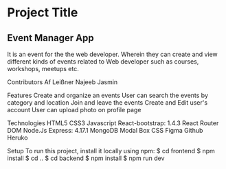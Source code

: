 # Project Title  
## Event Manager App 
  It is an event for the the web developer. Wherein they can create and view different kinds of events related to Web developer such as courses, workshops,         meetups   etc.
  
Contributors
Af Leißner
Najeeb
Jasmin

Features
Create and organize an events 
User can search the events by category and location
Join and leave the events
Create and Edit user's account 
User can upload photo on profile page

Technologies
HTML5
CSS3
Javascript
React-bootstrap: 1.4.3
React Router DOM
Node.Js
Express: 4.17.1
MongoDB
Modal Box CSS
Figma
Github
Heruko

Setup 
To run this project, install it locally using npm:
$ cd frontend 
$ npm install
$ cd ..
$ cd backend
$ npm install
$ npm run dev








  
  
  
  
 
